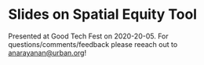 # Slides on Spatial Equity Tool

Presented at Good Tech Fest on 2020-20-05. For questions/comments/feedback please reeach out to anarayanan@urban.org!
